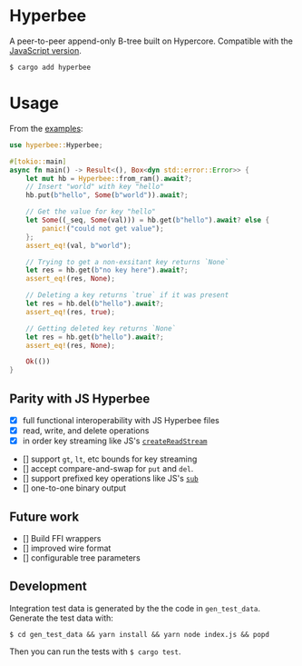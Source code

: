 # Hyperbee

A peer-to-peer append-only B-tree built on Hypercore. Compatible with the [JavaScript version](https://github.com/holepunchto/hyperbee).
```
$ cargo add hyperbee
```

# Usage

From the [examples](/examples/ram.rs):

```rust
use hyperbee::Hyperbee;

#[tokio::main]
async fn main() -> Result<(), Box<dyn std::error::Error>> {
    let mut hb = Hyperbee::from_ram().await?;
    // Insert "world" with key "hello"
    hb.put(b"hello", Some(b"world")).await?;

    // Get the value for key "hello"
    let Some((_seq, Some(val))) = hb.get(b"hello").await? else {
        panic!("could not get value");
    };
    assert_eq!(val, b"world");

    // Trying to get a non-exsitant key returns `None`
    let res = hb.get(b"no key here").await?;
    assert_eq!(res, None);

    // Deleting a key returns `true` if it was present
    let res = hb.del(b"hello").await?;
    assert_eq!(res, true);

    // Getting deleted key returns `None`
    let res = hb.get(b"hello").await?;
    assert_eq!(res, None);

    Ok(())
}
```

## Parity with JS Hyperbee

- [x] full functional interoperability with JS Hyperbee files
- [x] read, write, and delete operations
- [x] in order key streaming like JS's [`createReadStream`](https://docs.holepunch.to/building-blocks/hyperbee#const-stream-db.createreadstream-range-options)
- [] support `gt`, `lt`,  etc bounds for key streaming
- [] accept compare-and-swap for `put` and `del`.
- [] support prefixed key operations like JS's [`sub`](https://docs.holepunch.to/building-blocks/hyperbee#const-sub-db.sub-sub-prefix-options)
- [] one-to-one binary output

## Future work

- [] Build FFI wrappers
- [] improved wire format
- [] configurable tree parameters

## Development

Integration test data is generated by the the code in `gen_test_data`. Generate the test data with:
```
$ cd gen_test_data && yarn install && yarn node index.js && popd
```

Then you can run the tests with `$ cargo test`.
